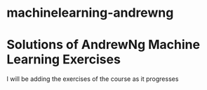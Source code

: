 # machinelearning-andrewng
# Solutions of AndrewNg Machine Learning Exercises
I will be adding the exercises of the course as it progresses
